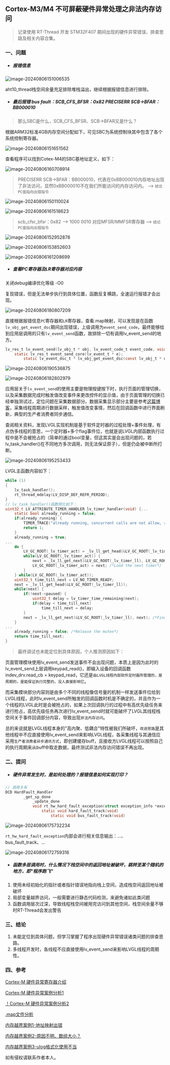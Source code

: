 ## Cortex-M3/M4 不可屏蔽硬件异常处理之非法内存访问

> 记录使用 RT-Thread 开发 STM32F407 期间出现的硬件异常错误、排查思路及相关内容合集。

### 一、问题

- ##### 报错信息

<img src="https://gitee.com/qq1600845354/picgo_img/raw/main/%E7%AC%94%E8%AE%B0/image-20240806151006535.png" alt="image-20240806151006535"  />

aht10_thread栈空间余量充足排除堆栈溢出，继续根据报错信息进行排除。

- ##### 最后报错 bus fault：SCB_CFS_BFSR：0x82  PRECISERR SCB->BFAR：BB000010

> 那么SBC是什么，SCB_CFS_BFSR、SCB->BFAR又是什么？

根据ARM32标准4GB内存空间分配如下，可见SBC为系统控制块其中包含了各个系统控制寄存器。

![image-20240806151651562](https://gitee.com/qq1600845354/picgo_img/raw/main/%E7%AC%94%E8%AE%B0/image-20240806151651562.png)

查看程序可以找到Cotex-M4的SBC基地址定义，如下：

![image-20240806160708914](https://gitee.com/qq1600845354/picgo_img/raw/main/%E7%AC%94%E8%AE%B0/image-20240806160708914.png)

> PRECISERR SCB->BFAR：BB000010，代表在0xBB000010内存地址出现了非法访问，显然0xBB000010不在我们所能访问的内存访问内。 --> `结论PC值指向出错指令`

![image-20240806150110024](https://gitee.com/qq1600845354/picgo_img/raw/main/%E7%AC%94%E8%AE%B0/image-20240806150110024.png)

![image-20240806161518623](https://gitee.com/qq1600845354/picgo_img/raw/main/%E7%AC%94%E8%AE%B0/image-20240806161518623.png)

> scb_cfsr_bfsr：0x82 --> 1000 0010 对应MFSR/MMFSR寄存器 --> `结论PC值指向出错指令`

![image-20240806152952878](https://gitee.com/qq1600845354/picgo_img/raw/main/%E7%AC%94%E8%AE%B0/image-20240806152952878.png)

![image-20240806153852603](https://gitee.com/qq1600845354/picgo_img/raw/main/%E7%AC%94%E8%AE%B0/image-20240806153852603.png)

![image-20240806161208699](https://gitee.com/qq1600845354/picgo_img/raw/main/%E7%AC%94%E8%AE%B0/image-20240806161208699.png)

- ##### 查看PC寄存器及LR寄存器对应内容

关闭debug编译优化等级 -O0

复现错误，但是无法单步执行到具体位置，函数反复横跳，全速运行报错才会出现。

![image-20240806180807209](https://gitee.com/qq1600845354/picgo_img/raw/main/%E7%AC%94%E8%AE%B0/image-20240806180807209.png)

直接根据报错信息`PC`寄存器和`LR`寄存器，查看.map映射，可以发现是在函数`lv_obj_get_event_dsc`期间出现错误，上级调用为`event_send_code`，最终能够给到应用层调用的只有`lv_event_send`函数，故排除一切有调用lv_event_send的地方。

```c
lv_res_t lv_event_send(lv_obj_t * obj, lv_event_code_t event_code, void * param)；
    static lv_res_t event_send_core(lv_event_t * e);
		static lv_event_dsc_t * lv_obj_get_event_dsc(const lv_obj_t * obj, uint32_t id);
```

![image-20240806190536875](https://gitee.com/qq1600845354/picgo_img/raw/main/%E7%AC%94%E8%AE%B0/image-20240806190536875.png)

![image-20240806182802979](https://gitee.com/qq1600845354/picgo_img/raw/main/%E7%AC%94%E8%AE%B0/image-20240806182802979.png)

应用层关于`lv_event_send`的使用主要是物理按键按下时，执行页面的管理切换，以及采集数据完成时触发值改变事件来更改控件的显示值，由于页面管理的切换已经单独测试过，定位问题在采集数据部分。数据采集显示部分主要是参考[这篇博客](https://blog.csdn.net/Allen_Spring/article/details/136984119)，采集线程周期进行数据采样，触发值改变事情，然后在回调函数中进行界面刷新，典型的生产者消费者同步通信。

查阅相关资料，发现LVGL实现机制是基于软件定时器的过程处理+事件处理，有点伪多线程的意思，一个定时器+多个flag事件位，也就是说LVGL内部函数执行过程中是不会被抢占的（简单的通过bool变量，但这其实是会出现问题的，若lv_task_handler()在不同地方多次调用，则无法保证原子），但是仍会被中断所打断。

![image-20240806195253433](https://gitee.com/qq1600845354/picgo_img/raw/main/%E7%AC%94%E8%AE%B0/image-20240806195253433.png)

LVGL主函数内容如下：

```c
while (1)
{
    lv_task_handler();
    rt_thread_mdelay(LV_DISP_DEF_REFR_PERIOD);
}
// lv_task_handler()函数简化如下：
uint32_t LV_ATTRIBUTE_TIMER_HANDLER lv_timer_handler(void) {...
    static bool already_running = false;
    if(already_running) {
        TIMER_TRACE("already running, concurrent calls are not allow, returning");
        return 1;
    }
    already_running = true;
...
    do {
        LV_GC_ROOT(_lv_timer_act) = _lv_ll_get_head(&LV_GC_ROOT(_lv_timer_ll));
        while(LV_GC_ROOT(_lv_timer_act)) {
            next = _lv_ll_get_next(&LV_GC_ROOT(_lv_timer_ll), LV_GC_ROOT(_lv_timer_act));
            LV_GC_ROOT(_lv_timer_act) = next; /*Load the next timer*/
        }
    } while(LV_GC_ROOT(_lv_timer_act));
    uint32_t time_till_next = LV_NO_TIMER_READY;
    next = _lv_ll_get_head(&LV_GC_ROOT(_lv_timer_ll));
    while(next) {
        if(!next->paused) {
            uint32_t delay = lv_timer_time_remaining(next);
            if(delay < time_till_next)
                time_till_next = delay;
        }
        next = _lv_ll_get_next(&LV_GC_ROOT(_lv_timer_ll), next); /*Find the next timer*/
    }
...                                                  
    already_running = false; /*Release the mutex*/
    return time_till_next;
}
```

> 最终调试也未能定位到具体原因，个人推测原因如下：

页面管理模块使用lv_event_send发送事件不会出现问题，本质上是因为此时的lv_event_send上层调用keypad_read()，即输入设备的回调函数indev_drv.read_cb = keypad_read，它还是`由LVGL线程内部软件定时器所管理的，是周期的，是能保证执行完整的，没人直接影响它`。

而采集模块部分内容则是由多个不同的线程像信号量的机制一样发送事件位给到LVGL线程，此时lv_event_send所触发的回调函数时机是不确定的，并且作为一个线程的LVGL此时是会被抢占的，如果上次回调执行的过程中有高优先级任务来进行抢占，高优先级任务再次进行lv_event_send时就可能破坏了LVGL其线程栈空间关于事件回调部分内容，导致出现`非法内存访问`。

总的来说就是LVGL线程本身的"高内聚、低耦合"特性被我们所破坏，`改进思路`是其他线程中不应直接使用lv_event_send来影响LVGL线程，各采集线程与其通信应采用`生产者消费者异步通讯方式`，即创建缓存buff，且接收方LVGL线程可以按照自己的执行周期来从buff中取走数据，最终测试非法内存访问错误不再出现。

### 二、提问

- ##### 硬件异常发生时，是如何处理的？报错信息如何实现打印？

```c
// 调用关系
DCD	HardFault_Handler
        _get_sp_done
            _update_done
            void rt_hw_hard_fault_exception(struct exception_info *exception_info)
                static void hard_fault_track(void)
                    static void bus_fault_track(void)
```

![image-20240806175732234](https://gitee.com/qq1600845354/picgo_img/raw/main/笔记/image-20240806175732234.png)

`rt_hw_hard_fault_exception`内部会进行相关信息输出：...、bus_fault_track、...

![image-20240806172759316](https://gitee.com/qq1600845354/picgo_img/raw/main/笔记/image-20240806172759316.png)

- ##### 函数多层调用时，什么情况下栈空间中的返回地址被破坏，跳转至某个随机的地方，即"程序跑飞"

1. 使用未经初始化的指针或者指针错误地指向栈上空间，造成栈空间返回地址被破坏
2. 局部变量越界访问，一般需要进行静态代码检测，来避免诸如此类问题
3. 函数调用层次过深，导致线程栈空间被用完访问到其他空间，栈空间余量不够时RT-Thread会发出警告

### 三、结论

1. 未能定位到具体问题，但学习掌握了程序出现硬件异常错误诸类问题的排查思路。
2. 多线程开发时，各线程不应直接使用lv_event_send来影响LVGL线程的周期性。

### 四、参考

[Cortex-M 硬件异常寄存器介绍](https://blog.csdn.net/zhzht19861011/article/details/8645661)

[Cortex-M 硬件异常案例分析1](https://blog.csdn.net/fhqlongteng/article/details/112756689)

[！Cortex-M 硬件异常案例分析2](https://blog.csdn.net/weixin_40593838/article/details/113060826)

[.map文件分析](https://blog.csdn.net/qq_34272143/article/details/106402895)

[内存越界案例1-地址映射出错](https://club.rt-thread.org/ask/question/ffbb806368fc0ca2.html)

[内存越界案例2-原因不明、数组大小？](https://github.com/RT-Thread/rt-thread/issues/3531)

[内存越界案例3-ulog格式化使用不当](https://segmentfault.com/a/1190000039873610)

如有侵权请联系作者本人。